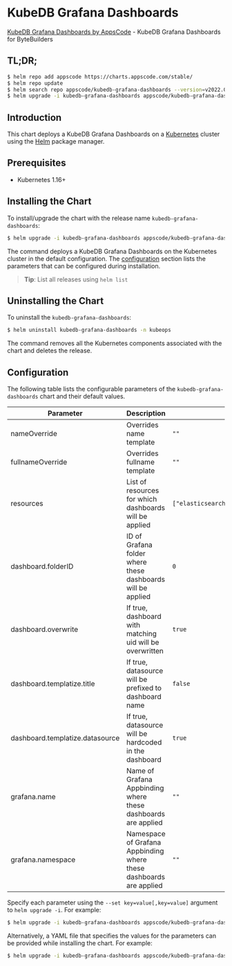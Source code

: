 # KubeDB Grafana Dashboards

[KubeDB Grafana Dashboards by AppsCode](https://github.com/kubedb/installer) - KubeDB Grafana Dashboards for ByteBuilders

## TL;DR;

```bash
$ helm repo add appscode https://charts.appscode.com/stable/
$ helm repo update
$ helm search repo appscode/kubedb-grafana-dashboards --version=v2022.08.04-rc.1
$ helm upgrade -i kubedb-grafana-dashboards appscode/kubedb-grafana-dashboards -n kubeops --create-namespace --version=v2022.08.04-rc.1
```

## Introduction

This chart deploys a KubeDB Grafana Dashboards on a [Kubernetes](http://kubernetes.io) cluster using the [Helm](https://helm.sh) package manager.

## Prerequisites

- Kubernetes 1.16+

## Installing the Chart

To install/upgrade the chart with the release name `kubedb-grafana-dashboards`:

```bash
$ helm upgrade -i kubedb-grafana-dashboards appscode/kubedb-grafana-dashboards -n kubeops --create-namespace --version=v2022.08.04-rc.1
```

The command deploys a KubeDB Grafana Dashboards on the Kubernetes cluster in the default configuration. The [configuration](#configuration) section lists the parameters that can be configured during installation.

> **Tip**: List all releases using `helm list`

## Uninstalling the Chart

To uninstall the `kubedb-grafana-dashboards`:

```bash
$ helm uninstall kubedb-grafana-dashboards -n kubeops
```

The command removes all the Kubernetes components associated with the chart and deletes the release.

## Configuration

The following table lists the configurable parameters of the `kubedb-grafana-dashboards` chart and their default values.

|            Parameter            |                            Description                             |                                    Default                                    |
|---------------------------------|--------------------------------------------------------------------|-------------------------------------------------------------------------------|
| nameOverride                    | Overrides name template                                            | <code>""</code>                                                               |
| fullnameOverride                | Overrides fullname template                                        | <code>""</code>                                                               |
| resources                       | List of resources for which dashboards will be applied             | <code>["elasticsearch","mariadb","mongodb","mysql","postgres","redis"]</code> |
| dashboard.folderID              | ID of Grafana folder where these dashboards will be applied        | <code>0</code>                                                                |
| dashboard.overwrite             | If true, dashboard with matching uid will be overwritten           | <code>true</code>                                                             |
| dashboard.templatize.title      | If true, datasource will be prefixed to dashboard name             | <code>false</code>                                                            |
| dashboard.templatize.datasource | If true, datasource will be hardcoded in the dashboard             | <code>true</code>                                                             |
| grafana.name                    | Name of Grafana Appbinding where these dashboards are applied      | <code>""</code>                                                               |
| grafana.namespace               | Namespace of Grafana Appbinding where these dashboards are applied | <code>""</code>                                                               |


Specify each parameter using the `--set key=value[,key=value]` argument to `helm upgrade -i`. For example:

```bash
$ helm upgrade -i kubedb-grafana-dashboards appscode/kubedb-grafana-dashboards -n kubeops --create-namespace --version=v2022.08.04-rc.1 --set resources=["elasticsearch","mariadb","mongodb","mysql","postgres","redis"]
```

Alternatively, a YAML file that specifies the values for the parameters can be provided while
installing the chart. For example:

```bash
$ helm upgrade -i kubedb-grafana-dashboards appscode/kubedb-grafana-dashboards -n kubeops --create-namespace --version=v2022.08.04-rc.1 --values values.yaml
```
